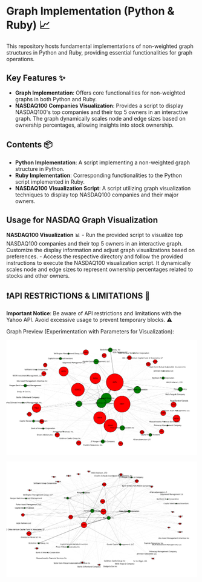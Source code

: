 # Graph Implementation (Python & Ruby) 📈

This repository hosts fundamental implementations of non-weighted graph structures in Python and Ruby, providing essential functionalities for graph operations.

## Key Features ✨

- **Graph Implementation**: Offers core functionalities for non-weighted graphs in both Python and Ruby.
- **NASDAQ100 Companies Visualization**: Provides a script to display NASDAQ100's top companies and their top 5 owners in an interactive graph. The graph dynamically scales node and edge sizes based on ownership percentages, allowing insights into stock ownership.

## Contents 📦

- **Python Implementation**: A script implementing a non-weighted graph structure in Python.
- **Ruby Implementation**: Corresponding functionalities to the Python script implemented in Ruby.
- **NASDAQ100 Visualization Script**: A script utilizing graph visualization techniques to display top NASDAQ100 companies and their major owners.

## Usage for NASDAQ Graph Visualization
**NASDAQ100 Visualization** 📊
    - Run the provided script to visualize top NASDAQ100 companies and their top 5 owners in an interactive graph. Customize the display information and adjust graph visualizations based on preferences.
    - Access the respective directory and follow the provided instructions to execute the NASDAQ100 visualization script. It dynamically scales node and edge sizes to represent ownership percentages related to stocks and other owners.
    
## ❗️API RESTRICTIONS & LIMITATIONS 🚫

**Important Notice**: Be aware of API restrictions and limitations with the Yahoo API. Avoid excessive usage to prevent temporary blocks. ⚠️

Graph Preview (Experimentation with Parameters for Visualization):

![Stock Weight Overview](https://github.com/teloryfrozy/GraphImplementation/blob/main/pictures/zoomed_overview.png)

![Comprehensive Overview](https://github.com/teloryfrozy/GraphImplementation/blob/main/pictures/large_overview.png)
